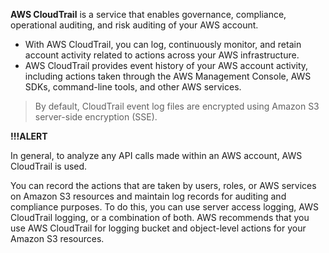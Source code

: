 **AWS CloudTrail** is a service that enables governance, compliance, operational auditing, and risk auditing of your AWS account. 
* With AWS CloudTrail, you can log, continuously monitor, and retain account activity related to actions across your AWS infrastructure. 
* AWS CloudTrail provides event history of your AWS account activity, including actions taken through the AWS Management Console, AWS SDKs, command-line tools, and other AWS services.

> By default, CloudTrail event log files are encrypted using Amazon S3 server-side encryption (SSE).

**!!!ALERT**

In general, to analyze any API calls made within an AWS account, AWS CloudTrail is used. 

You can record the actions that are taken by users, roles, or AWS services on Amazon S3 resources and maintain log records for auditing and compliance purposes. To do this, you can use server access logging, AWS CloudTrail logging, or a combination of both. AWS recommends that you use AWS CloudTrail for logging bucket and object-level actions for your Amazon S3 resources.